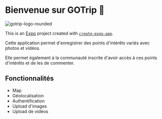 # Bienvenue sur GOTrip 👋

![gotrip-logo-rounded](https://github.com/user-attachments/assets/606f2626-28ba-46dc-af58-ea318efbffe7)

This is an [Expo](https://expo.dev) project created with [`create-expo-app`](https://www.npmjs.com/package/create-expo-app).

Cette application permet d'enregistrer des points d'intérêts variés avec photos et vidéos.

Elle permet également à la communauté inscrite d'avoir accès à ces points d'intérêts et de les de commenter. 


## Fonctionnalités
- Map 
- Géolocalisation
- Authentification
- Upload d'images
- Upload de vidéos



